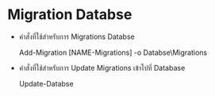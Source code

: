 # Migration Databse
* คำสั่งที่ใช้สำหรับการ Migrations Databse

    Add-Migration \[NAME-Migrations\] -o Databse\Migrations

* คำสั่งที่ใช้สำหรับการ Update Migrations เข้าไปที่  Database

    Update-Databse
